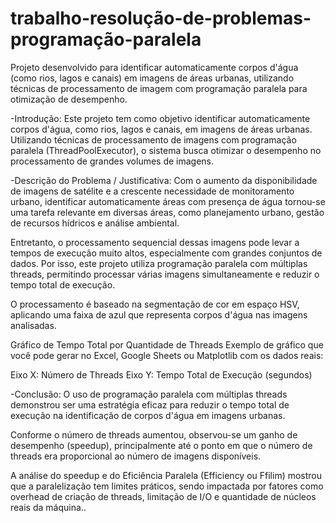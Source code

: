 # trabalho-resolução-de-problemas-programação-paralela
Projeto desenvolvido para identificar automaticamente corpos d'água (como rios, lagos e canais) em imagens de áreas urbanas, utilizando técnicas de processamento de imagem com programação paralela para otimização de desempenho.

 -Introdução:
Este projeto tem como objetivo identificar automaticamente corpos d'água, como rios, lagos e canais, em imagens de áreas urbanas. Utilizando técnicas de processamento de imagens com programação paralela (ThreadPoolExecutor), o sistema busca otimizar o desempenho no processamento de grandes volumes de imagens.

-Descrição do Problema / Justificativa:
Com o aumento da disponibilidade de imagens de satélite e a crescente necessidade de monitoramento urbano, identificar automaticamente áreas com presença de água tornou-se uma tarefa relevante em diversas áreas, como planejamento urbano, gestão de recursos hídricos e análise ambiental.

Entretanto, o processamento sequencial dessas imagens pode levar a tempos de execução muito altos, especialmente com grandes conjuntos de dados. Por isso, este projeto utiliza programação paralela com múltiplas threads, permitindo processar várias imagens simultaneamente e reduzir o tempo total de execução.

O processamento é baseado na segmentação de cor em espaço HSV, aplicando uma faixa de azul que representa corpos d'água nas imagens analisadas.

Gráfico de Tempo Total por Quantidade de Threads
Exemplo de gráfico que você pode gerar no Excel, Google Sheets ou Matplotlib com os dados reais:

Eixo X: Número de Threads
Eixo Y: Tempo Total de Execução (segundos)




-Conclusão:
O uso de programação paralela com múltiplas threads demonstrou ser uma estratégia eficaz para reduzir o tempo total de execução na identificação de corpos d'água em imagens urbanas.

Conforme o número de threads aumentou, observou-se um ganho de desempenho (speedup), principalmente até o ponto em que o número de threads era proporcional ao número de imagens disponíveis.

A análise do speedup e do Eficiência Paralela (Efficiency ou Ffilim) mostrou que a paralelização tem limites práticos, sendo impactada por fatores como overhead de criação de threads, limitação de I/O e quantidade de núcleos reais da máquina..